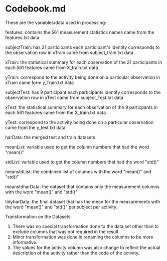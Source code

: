 Codebook.md
===========

These are the variables/data used in processing:

features:
	contains the 561 measurement statistics names 
	came from the features.txt data

subjectTrain:
	has 21 participants
	each participant's identity corresponds to the observation row in xTrain
	came from subject_train.txt data

xTrain:
	the statistical summary for each observation of the 21 participants in each 561 features
	came from X_train.txt data

yTrain:
	correspond to the activity being done on a particular observation in xTrain
	came form y_Train.txt data

subjectTest:
	has 9 participant
	each participants identity corresponds to the observation row in xTest
	came from subject_Test.txt data

xTest:
	the statistical summary for each observation of the 9 particpants in each 561 features
	came from the X_train.txt data

yTest:
	correspond to the activity being done on a particular observation
	came from the y_test.txt data

harData:
	the merged test and train datasets

meanList:
	variable used to get the column numbers that had the word "mean()"

stdList:
	variable used to get the column numbers that had the word "std()"

meanstdList:
	the combined list of columns with the word "mean()" and "std()"

meanstdharData:
	the dataset that contains only the measurement columns with the word "mean()" and "std()"

tidyharData:
	the final dataset that has the mean for the measurements with the word "mean()" and "std()" per subject per 		activity.

Transformation on the Datasets:
	
1. There was no special transformation done to the data set other than to exclude columns that was not required in the result.
2. Minor transformation was done in renaming the columns to be more informative.
3. The values for the activity column was also change to reflect the actual description of the activity rather than the code of the activity.

